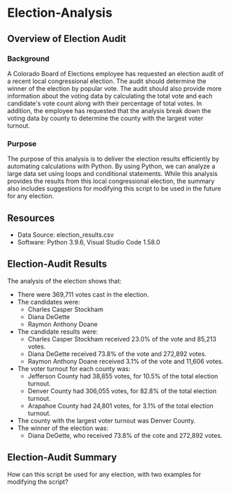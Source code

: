 # Election-Analysis

## Overview of Election Audit
### Background
A Colorado Board of Elections employee has requested an election audit of a recent local congressional election. The audit should determine the winner of the election by popular vote. The audit should also provide more information about the voting data by calculating the total vote and each candidate's vote count along with their percentage of total votes. In addition, the employee has requested that the analysis break down the voting data by county to determine the county with the largest voter turnout.

### Purpose 
The purpose of this analysis is to deliver the election results efficiently by automating calculations with Python. By using Python, we can analyze a large data set using loops and conditional statements. While this analysis provides the results from this local congressional election, the summary also includes suggestions for modifying this script to be used in the future for any election. 

## Resources
* Data Source: election_results.csv
* Software: Python 3.9.6, Visual Studio Code 1.58.0

## Election-Audit Results
The analysis of the election shows that:
* There were 369,711 votes cast in the election.
* The candidates were:
  - Charles Casper Stockham
  - Diana DeGette
  - Raymon Anthony Doane
* The candidate results were:
  - Charles Casper Stockham received 23.0% of the vote and 85,213 votes.
  - Diana DeGette received 73.8% of the vote and 272,892 votes.
  - Raymon Anthony Doane received 3.1% of the vote and 11,606 votes.
* The voter turnout for each county was:
  - Jefferson County had 38,855 votes, for 10.5% of the total election turnout.
  - Denver County had 306,055 votes, for 82.8% of the total election turnout.
  - Arapahoe County had 24,801 votes, for 3.1% of the total election turnout.
* The county with the largest voter turnout was Denver County.
* The winner of the election was:
  - Diana DeGette, who received 73.8% of the cote and 272,892 votes. 

## Election-Audit Summary


How can this script be used for any election, with two examples for modifying the script?
